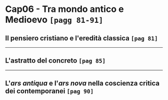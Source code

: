 # Cap06 - Tra mondo antico e Medioevo `[pagg 81-91]`

## Il pensiero cristiano e l'eredità classica `[pag 81]`

---

## L'astratto del concreto `[pag 85]`

---

## L'_ars antiqua_ e l'_ars nova_ nella coscienza critica dei contemporanei `[pag 90]`